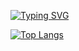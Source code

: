 [![Typing SVG](https://readme-typing-svg.herokuapp.com?color=%2336BCF7&lines=Interpreter+and+compiler+developer)](https://git.io/typing-svg)

[![Top Langs](https://github-readme-stats.vercel.app/api/top-langs/?username=lofinaf)](https://github.com/lofinaf/github-readme-stats)
